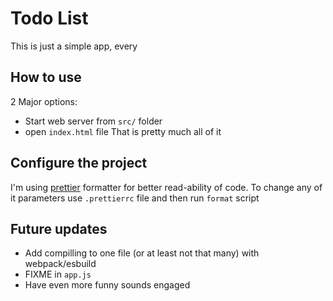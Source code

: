 # Todo List

This is just a simple app, every 

## How to use

2 Major options: 
* Start web server from `src/` folder
* open `index.html` file
That is pretty much all of it

## Configure the project

I'm using [prettier](https://prettier.io/) formatter for better read-ability of code.
To change any of it parameters use `.prettierrc` file and then run `format` script

## Future updates

* Add compilling to one file (or at least not that many) with webpack/esbuild
* FIXME in `app.js`
* Have even more funny sounds engaged